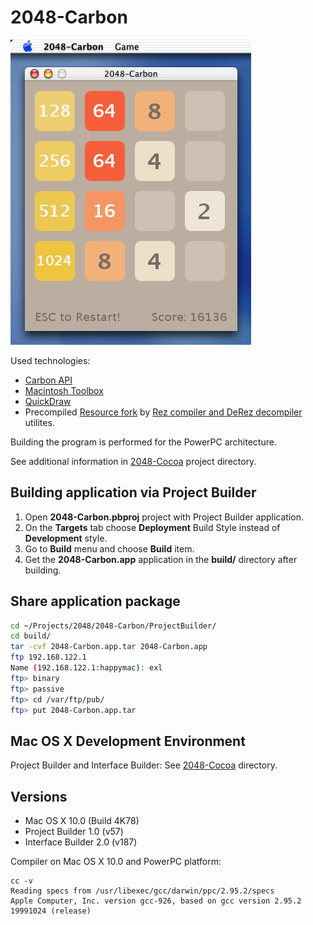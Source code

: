 2048-Carbon
===========

![2048-Carbon Mac OS X 10.0 Screenshot](../../image/2048-Carbon-Screenshot-10_0.png)

Used technologies:

* [Carbon API](https://en.wikipedia.org/wiki/Carbon_(API))
* [Macintosh Toolbox](https://en.wikipedia.org/wiki/Macintosh_Toolbox)
* [QuickDraw](https://en.wikipedia.org/wiki/QuickDraw)
* Precompiled [Resource fork](https://en.wikipedia.org/wiki/Resource_fork) by [Rez compiler and DeRez decompiler](https://en.wikipedia.org/wiki/Resource_fork#Editing_resource_forks) utilites.

Building the program is performed for the PowerPC architecture.

See additional information in [2048-Cocoa](../../2048-Cocoa) project directory.

## Building application via Project Builder

1. Open **2048-Carbon.pbproj** project with Project Builder application.
2. On the **Targets** tab choose **Deployment** Build Style instead of **Development** style.
3. Go to **Build** menu and choose **Build** item.
4. Get the **2048-Carbon.app** application in the **build/** directory after building.

## Share application package

```bash
cd ~/Projects/2048/2048-Carbon/ProjectBuilder/
cd build/
tar -cvf 2048-Carbon.app.tar 2048-Carbon.app
ftp 192.168.122.1
Name (192.168.122.1:happymac): exl
ftp> binary
ftp> passive
ftp> cd /var/ftp/pub/
ftp> put 2048-Carbon.app.tar
```

## Mac OS X Development Environment

Project Builder and Interface Builder: See [2048-Cocoa](../../2048-Cocoa) directory.

## Versions

* Mac OS X 10.0 (Build 4K78)
* Project Builder 1.0 (v57)
* Interface Builder 2.0 (v187)

Compiler on Mac OS X 10.0 and PowerPC platform:

```
cc -v
Reading specs from /usr/libexec/gcc/darwin/ppc/2.95.2/specs
Apple Computer, Inc. version gcc-926, based on gcc version 2.95.2 19991024 (release)
```
